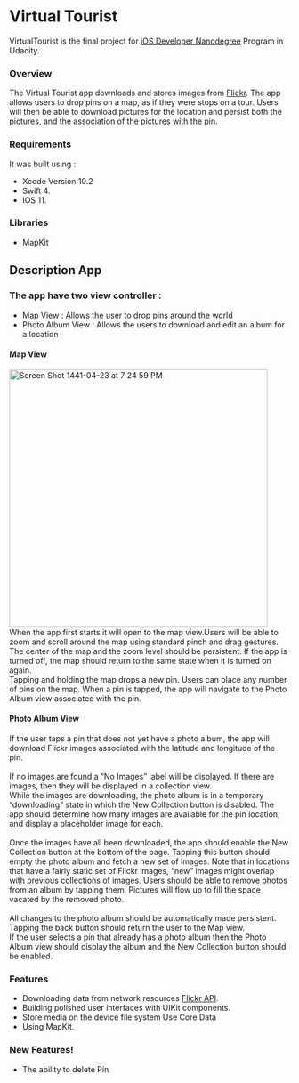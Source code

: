 # Virtual Tourist
VirtualTourist is the final project for [iOS Developer Nanodegree](https://www.udacity.com/course/ios-developer-nanodegree--nd003) Program in Udacity.
### Overview
The Virtual Tourist app downloads and stores images from [Flickr](https://www.flickr.com). The app allows users to drop pins on a map, as if they were stops on a tour. Users will then be able to download pictures for the location and persist both the pictures, and the association of the pictures with the pin.
### Requirements
It was built using :
- Xcode Version 10.2 
- Swift 4.
 - IOS 11.
 ### Libraries
 - MapKit
 ## Description App 
 ### The app have two view controller :
- Map View : Allows the user to drop pins around the world
- Photo Album View : Allows the users to download and edit an album for a location
#### Map View 
 <img width="464" alt="Screen Shot 1441-04-23 at 7 24 59 PM" src="https://user-images.githubusercontent.com/47195049/71269205-cd36b000-235f-11ea-84c7-073faf0ded46.png">
 When the app first starts it will open to the map view.Users will be able to zoom and scroll around the map using standard pinch and drag gestures.<br/>  
The center of the map and the zoom level should be persistent. If the app is turned off, the map should return to the same state when it is turned on again.<br/>
Tapping and holding the map drops a new pin. Users can place any number of pins on the map.
When a pin is tapped, the app will navigate to the Photo Album view associated with the pin.

#### Photo Album View 
If the user taps a pin that does not yet have a photo album, the app will download Flickr images associated with the latitude and longitude of the pin.<br/><br/>
If no images are found a “No Images” label will be displayed.
If there are images, then they will be displayed in a collection view.<br/>
While the images are downloading, the photo album is in a temporary “downloading” state in which the New Collection button is disabled. The app should determine how many images are available for the pin location, and display a placeholder image for each.<br/><br/>
Once the images have all been downloaded, the app should enable the New
Collection button at the bottom of the
page. Tapping this button should empty the photo album and fetch a new set of images. Note that in locations that have a fairly static set of Flickr images, “new” images might overlap with previous collections of images.
Users should be able to remove photos from an album by tapping them. Pictures will flow up to fill the space vacated by the removed photo.<br/><br/>
All changes to the photo album should be automatically made persistent.
Tapping the back button should return the user to the Map view.<br/>
If the user selects a pin that already has a photo album then the Photo Album view should display the album and the New Collection button should be enabled.
 
### Features
  - Downloading data from network resources [Flickr API](https://www.flickr.com/services/api/).
 - Building polished user interfaces with UIKit components.
- Store media on the device file system Use Core Data
 - Using MapKit.
### New Features!

  - The ability to delete Pin
  
